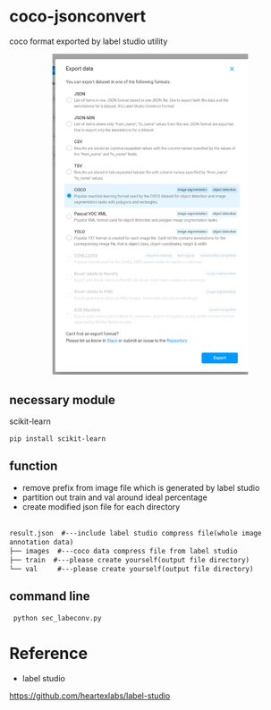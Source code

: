# coco-jsonconvert
coco format exported by label studio utility

<p align="center">
  <img src="https://github.com/mi-kaneyon/coco-jsonconvert/blob/main/git-converter.png" width="350" title="hover text">
</p>

## necessary module
scikit-learn
```
pip install scikit-learn

```

## function
- remove prefix from image file which is generated by label studio
- partition out train and val around ideal percentage
- create modified json file for each directory

```

result.json  #---include label studio compress file(whole image annotation data)
├── images  #---coco data compress file from label studio
├── train  #---please create yourself(output file directory)
└── val     #---please create yourself(output file directory)  

```


## command line
```
 python sec_labeconv.py 

```
# Reference
- label studio

https://github.com/heartexlabs/label-studio

